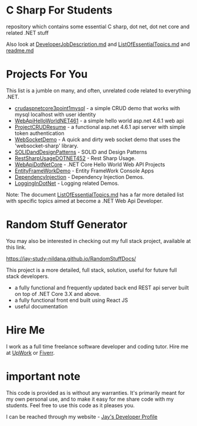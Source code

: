 # C Sharp For Students

repository which contains some essential C sharp, dot net, dot net core and related .NET stuff

Also look at [DeveloperJobDescription.md](DeveloperJobDescription.md) and [ListOfEssentialTopics.md](ListOfEssentialTopics.md) and [readme.md](README.md)

# Projects For You

This list is a jumble on many, and often, unrelated code related to everything .NET.

* [crudaspnetcore3point1mysql](crudaspnetcore3point1mysql) - a simple CRUD demo that works with mysql localhost with user identity
* [WebApiHelloWorldNET461](WebApiHelloWorldNET461) - a simple hello world asp.net 4.6.1 web api
* [ProjectCRUDResume](ProjectCRUDResume) - a functional asp.net 4.6.1 api server with simple token authentication
* [WebSocketDemo](WebSocketDemo) - A quick and dirty web socket demo that uses the 'websocket-sharp' library.
* [SOLIDandDesignPatterns](SOLIDandDesignPatterns) - SOLID and Design Patterns
* [RestSharpUsageDOTNET452](RestSharpUsageDOTNET452) - Rest Sharp Usage.
* [WebApiDotNetCore](WebApiDotNetCore) - .NET Core Hello World Web API Projects
* [EntityFrameWorkDemo](EntityFrameWorkDemo) - Entity FrameWork Console Apps
* [DependencyInjection](DependencyInjection) - Dependency Injection Demos.
* [LoggingInDotNet](LoggingInDotNet) - Logging related Demos.

Note: The document [ListOfEssentialTopics.md](ListOfEssentialTopics.md) has a far more detailed list with specific topics aimed at become a .NET Web Api Developer.

# Random Stuff Generator

You may also be interested in checking out my full stack project, available at this link.

https://jay-study-nildana.github.io/RandomStuffDocs/

This project is a more detailed, full stack, solution, useful for future full stack developers.

* a fully functional and frequently updated back end REST api server built on top of .NET Core 3.X and above.
* a fully functional front end built using React JS
* useful documentation

# Hire Me

I work as a full time freelance software developer and coding tutor. Hire me at [UpWork](https://www.upwork.com/fl/vijayasimhabr) or [Fiverr](https://www.fiverr.com/jay_codeguy). 

# important note 

This code is provided as is without any warranties. It's primarily meant for my own personal use, and to make it easy for me share code with my students. Feel free to use this code as it pleases you.

I can be reached through my website - [Jay's Developer Profile](https://jay-study-nildana.github.io/developerprofile)